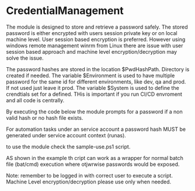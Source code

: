 # CredentialManagement

The module is designed to store and retrieve a password safely. The stored password is either encrypted with users session private key or on local machine level.
User session based encryption is preferred. However using windows remote management winrm from Linux there are issue with user session based approach and machine level encryption/decryption may solve the issue.

The password hashes are stored in the location $PwdHashPath. Directory is created if needed. 
The variable $Environment is used to have multiple password for the same id for different environments, like dev, qa and prod. If not used just leave it prod.
The variable $System is used to define the crendtials set for a defined. THis is important if you run CI/CD envroment and all code is centrally.

By executing the code below the module prompts for a password if a non valid hash or no hash file exists.

For automation tasks under an service account a password hash MUST be generated under service account context (runas).

to use the module check the sample-use.ps1 script.

AS shown in the example th cript can work as a wrapper for normal batch file (bat/cmd) execution where otjwrwise passwords would be exposed.


Note: remember to be logged in with correct user to execute a script. Machine Level encryption/decryption please use only when needed.
